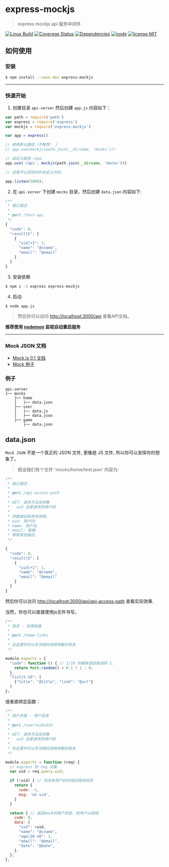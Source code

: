 # express-mockjs

> express mockjs api 服务中间件

[![Linux Build][travis-image]][travis-url]
[![Coverage Status][coveralls-image]][coveralls-url]
[![Dependencies][dependencies-image]][dependencies-url]
[![node][node-image]][node-url]
[![license MIT][license-image]][license-url]



## 如何使用

### 安装

``` sh
$ npm install --save-dev express-mockjs
```

----

### 快速开始

1. 创建目录 `api-server` 然后创建 `app.js` 内容如下：

``` js
var path = require('path')
var express = require('express')
var mockjs = require('express-mockjs')

var app = express()

// 使用默认路径（不推荐） /
// app.use(mockjs(path.join(__dirname, 'mocks')))

// 自定义路径 /api
app.use('/api', mockjs(path.join(__dirname, 'mocks')))

// 这里可以添加你的自定义代码.

app.listen(3000);
```

2. 在 `api-server` 下创建 `mocks` 目录，然后创建 `data.json` 内容如下:

```js
/**
 * 接口描述
 *
 * @url /test-api
 */
{
  "code": 0,
  "result|5": [
    {
      "uid|+1": 1,
      "name": "@cname",
      "email": "@email"
    }
  ]
}
```

3. 安装依赖

```sh
$ npm i -S express express-mockjs
```

4. 启动

```sh
$ node app.js
```

> 然后你可以访问 <http://localhost:3000/api> 查看API文档。

**推荐使用 [nodemon][nodemon] 监视自动重启服务**

----

### Mock JSON 文档

* [Mock.js 0.1 文档](https://github.com/nuysoft/Mock/wiki)  
* [Mock 例子](http://mockjs-lite.js.org/docs/examples.html)  


### 例子

```
api-server
├── mocks
    ├── home
    ⎪   ├── data.json
    ├── user
    ⎪   ├── data.js
    ⎪   ├── data.json
    ├── game
        ├── data.json
```



## data.json

`Mock JSON` 不是一个真正的 JSON 文件, 更像是 JS 文件, 所以你可以发挥你的想象了。

> 假设我们有个文件 'mocks/home/test.json' 内容为:

``` js
/**
 * 接口描述
 *
 * @url /api-access-path
 *
 * GET: 请求方法及参数
 *   uid 这是请求的用户ID
 *
 * 参数描述和其他说明。
 * uid: 用户ID
 * name: 用户名
 * email: 邮箱
 * 等等其他描述.
 */

{
  "code": 0,
  "result|5": [
    {
      "uid|+1": 1,
      "name": "@cname",
      "email": "@email"
    }
  ]
}
```

然后你可以访问 <http://localhost:3000/api/api-access-path> 查看实际效果.

当然，你也可以直接使用js文件书写。

``` js
/**
 * 首页 - 友情链接
 *
 * @url /home-links
 *
 * 在这里你可以写详细的说明参数的信息
 */

module.exports = {
  "code": function () { // 1/10 的概率返回错误码 1.
    return Math.random() < 0.1 ? 1 : 0;
  },
  "list|5-10": [
    {"title": "@title", "link": "@url"}
  ]
};
```

或者直绑定函数：

``` js
/**
 * 用户页面 - 用户信息
 *
 * @url /user?uid=233
 *
 * GET: 请求方法及参数
 *   uid 这是请求的用户ID
 *
 * 在这里你可以写详细的说明参数的信息
 */

module.exports = function (req) {
  // express 的 req 对象
  var uid = req.query.uid;

  if (!uid) { // 当没有用户ID时返回错误信息
    return {
      code: -1,
      msg: 'no uid',
    }
  }

  return { // 返回mock的用户信息，但用户id固定
    code: 0,
    data: {
      "uid": +uid,
      "name": "@cname",
      "age|20-30": 1,
      "email": "@email",
      "date": "@date",
    },
  };
};
```



[travis-url]: https://travis-ci.org/52cik/express-mockjs
[travis-image]: https://img.shields.io/travis/52cik/express-mockjs/master.svg?label=linux

[coveralls-url]: https://coveralls.io/github/52cik/express-mockjs?branch=master
[coveralls-image]: https://coveralls.io/repos/52cik/express-mockjs/badge.svg?branch=master&service=github

[license-url]: https://opensource.org/licenses/MIT
[license-image]: https://img.shields.io/badge/license-MIT-blue.svg

[dependencies-url]: https://david-dm.org/52cik/express-mockjs
[dependencies-image]: https://img.shields.io/david/52cik/express-mockjs.svg?style=flat

[node-url]: https://nodejs.org
[node-image]: https://img.shields.io/badge/node-%3E%3D%200.10.0-brightgreen.svg


[nodemon]: https://nodemon.io
